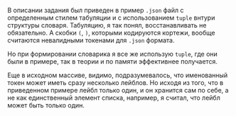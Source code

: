 В описании задания был приведен в пример `.json` файл с определенным стилем табуляции и с использованием `tuple` внтури 
структуры словаря. Табуляцию, я так понял, восстанавливать не обязательно. А скобки `(`, `)`, которыми
кодируются кортежи, вообще считаются невалидными токенами для `.json` формата.

Но при формировании словарика я все же использую `tuple`, где они были в примере, так в теории и по
памяти эффективнее получается.

Еще в исходном массиве, видимо, подразумевалось, что именованный токен может иметь сразу несколько лейблов.
Но исходя из того, что в приведенном примере лейбл только один, и он хранится сам по себе, а не как единственный элемент списка, например, 
я считал, что лейбл может быть только один.